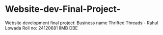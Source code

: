 # Website-dev-Final-Project-
Website development final project: Business name Thrifted Threads - Rahul Lowada Roll no: 24120681 IIMB DBE

